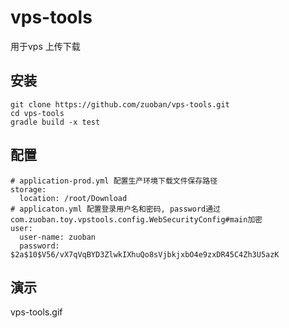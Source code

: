 # vps-tools
用于vps 上传下载
## 安装
```
git clone https://github.com/zuoban/vps-tools.git
cd vps-tools
gradle build -x test
```
## 配置
```
# application-prod.yml 配置生产环境下载文件保存路径
storage:
  location: /root/Download 
# applicaton.yml 配置登录用户名和密码, password通过com.zuoban.toy.vpstools.config.WebSecurityConfig#main加密
user:
  user-name: zuoban
  password: $2a$10$V56/vX7qVqBYD3ZlwkIXhuQo8sVjbkjxbO4e9zxDR45C4Zh3U5azK 
```

## 演示
vps-tools.gif
